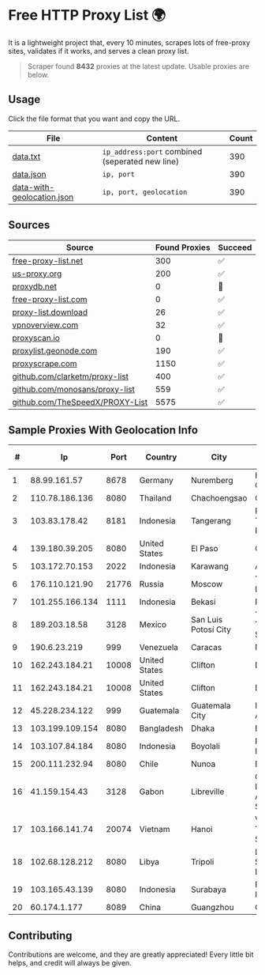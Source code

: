 
# Free HTTP Proxy List 🌍

It is a lightweight project that, every 10 minutes, scrapes lots of free-proxy sites, validates if it works, and serves a clean proxy list.


> Scraper found **8432** proxies at the latest update. Usable proxies are below.

## Usage

Click the file format that you want and copy the URL.


|File|Content|Count|
|----|-------|-----|
|[data.txt](https://raw.githubusercontent.com/themiralay/Proxy-List-World/master/data.txt)|`ip_address:port` combined (seperated new line)|390|
|[data.json](https://raw.githubusercontent.com/themiralay/Proxy-List-World/master/data.json)|`ip, port`|390|
|[data-with-geolocation.json](https://raw.githubusercontent.com/themiralay/Proxy-List-World/master/data-with-geolocation.json)|`ip, port, geolocation`|390|

## Sources

|Source|Found Proxies|Succeed|
|------|-------------|-------|
|[free-proxy-list.net](https://free-proxy-list.net)|300|✅|
|[us-proxy.org](https://www.us-proxy.org)|200|✅|
|[proxydb.net](http://proxydb.net)|0|🚫|
|[free-proxy-list.com](https://free-proxy-list.com/?page=&port=&type%5B%5D=http&type%5B%5D=https&up_time=0&search=Search)|0|✅|
|[proxy-list.download](https://www.proxy-list.download/HTTP)|26|✅|
|[vpnoverview.com](https://vpnoverview.com/privacy/anonymous-browsing/free-proxy-servers)|32|✅|
|[proxyscan.io](https://www.proxyscan.io)|0|🚫|
|[proxylist.geonode.com](https://proxylist.geonode.com/api/proxy-list?limit=300&page=1&sort_by=lastChecked&sort_type=desc&protocols=http,https)|190|✅|
|[proxyscrape.com](https://api.proxyscrape.com/v2/?request=displayproxies&protocol=http&timeout=10000&country=all&ssl=all&anonymity=all)|1150|✅|
|[github.com/clarketm/proxy-list](https://raw.githubusercontent.com/clarketm/proxy-list/master/proxy-list-raw.txt)|400|✅|
|[github.com/monosans/proxy-list](https://raw.githubusercontent.com/monosans/proxy-list/main/proxies/http.txt)|559|✅|
|[github.com/TheSpeedX/PROXY-List](https://raw.githubusercontent.com/TheSpeedX/PROXY-List/master/http.txt)|5575|✅|


## Sample Proxies With Geolocation Info

|#|Ip|Port|Country|City|Internet Service Provider|
|-|--|----|-------|----|-------------------------|
|1|88.99.161.57|8678|Germany|Nuremberg|Hetzner Online GmbH|
|2|110.78.186.136|8080|Thailand|Chachoengsao|CAT-BB|
|3|103.83.178.42|8181|Indonesia|Tangerang|PT SOLUSI TRIMEGAH PERSADA|
|4|139.180.39.205|8080|United States|El Paso|Conterra|
|5|103.172.70.153|2022|Indonesia|Karawang|AZNET|
|6|176.110.121.90|21776|Russia|Moscow|Teraline Telecom Ltd|
|7|101.255.166.134|1111|Indonesia|Bekasi|PT Remala Abadi|
|8|189.203.18.58|3128|Mexico|San Luis Potosí City|Total Play Telecomunicaciones SA De CV|
|9|190.6.23.219|999|Venezuela|Caracas|Net Uno|
|10|162.243.184.21|10008|United States|Clifton|DigitalOcean, LLC|
|11|162.243.184.21|10008|United States|Clifton|DigitalOcean, LLC|
|12|45.228.234.122|999|Guatemala|Guatemala City|Inversiones Grajeda Andrade S.A|
|13|103.199.109.154|8080|Bangladesh|Dhaka|Bijoy Online Ltd|
|14|103.107.84.184|8080|Indonesia|Boyolali|PT. Media Jaringan Indonesia|
|15|200.111.232.94|8080|Chile|Nunoa|Entel Chile S.A.|
|16|41.159.154.43|3128|Gabon|Libreville|Gabon Telecom Internet Network Autonomous System|
|17|103.166.141.74|20074|Vietnam|Hanoi|Viet NAM Cloud Technology Joint Stock Company|
|18|102.68.128.212|8080|Libya|Tripoli|LTT Autonomous System, Tripoli Libya|
|19|103.165.43.139|8080|Indonesia|Surabaya|PT iForte Global Internet|
|20|60.174.1.177|8089|China|Guangzhou|Chinanet|



## Contributing

Contributions are welcome, and they are greatly appreciated! Every
little bit helps, and credit will always be given.

